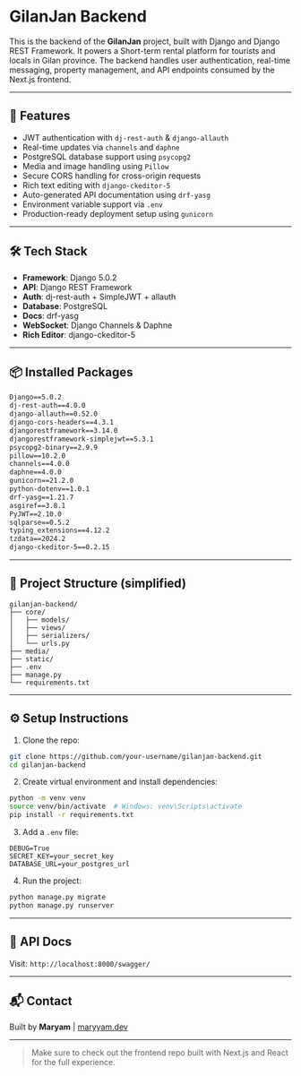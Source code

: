 # GilanJan Backend

This is the backend of the **GilanJan** project, built with Django and Django REST Framework. It powers a Short-term rental platform for tourists and locals in Gilan province. The backend handles user authentication, real-time messaging, property management, and API endpoints consumed by the Next.js frontend.

---

## 🚀 Features

- JWT authentication with `dj-rest-auth` & `django-allauth`
- Real-time updates via `channels` and `daphne`
- PostgreSQL database support using `psycopg2`
- Media and image handling using `Pillow`
- Secure CORS handling for cross-origin requests
- Rich text editing with `django-ckeditor-5`
- Auto-generated API documentation using `drf-yasg`
- Environment variable support via `.env`
- Production-ready deployment setup using `gunicorn`

---

## 🛠️ Tech Stack

- **Framework**: Django 5.0.2
- **API**: Django REST Framework
- **Auth**: dj-rest-auth + SimpleJWT + allauth
- **Database**: PostgreSQL
- **Docs**: drf-yasg
- **WebSocket**: Django Channels & Daphne
- **Rich Editor**: django-ckeditor-5

---

## 📦 Installed Packages

```txt
Django==5.0.2
dj-rest-auth==4.0.0
django-allauth==0.52.0
django-cors-headers==4.3.1
djangorestframework==3.14.0
djangorestframework-simplejwt==5.3.1
psycopg2-binary==2.9.9
pillow==10.2.0
channels==4.0.0
daphne==4.0.0
gunicorn==21.2.0
python-dotenv==1.0.1
drf-yasg==1.21.7
asgiref==3.8.1
PyJWT==2.10.0
sqlparse==0.5.2
typing_extensions==4.12.2
tzdata==2024.2
django-ckeditor-5==0.2.15
```

---

## 📁 Project Structure (simplified)

```
gilanjan-backend/
├── core/
│   ├── models/
│   ├── views/
│   ├── serializers/
│   └── urls.py
├── media/
├── static/
├── .env
├── manage.py
└── requirements.txt
```

---

## ⚙️ Setup Instructions

1. Clone the repo:
```bash
git clone https://github.com/your-username/gilanjan-backend.git
cd gilanjan-backend
```

2. Create virtual environment and install dependencies:
```bash
python -m venv venv
source venv/bin/activate  # Windows: venv\Scripts\activate
pip install -r requirements.txt
```

3. Add a `.env` file:
```env
DEBUG=True
SECRET_KEY=your_secret_key
DATABASE_URL=your_postgres_url
```

4. Run the project:
```bash
python manage.py migrate
python manage.py runserver
```

---

## 🧪 API Docs
Visit: `http://localhost:8000/swagger/`

---

## 📬 Contact
Built by **Maryam** | [maryyam.dev](https://maryyam.dev)

---

> Make sure to check out the frontend repo built with Next.js and React for the full experience.
